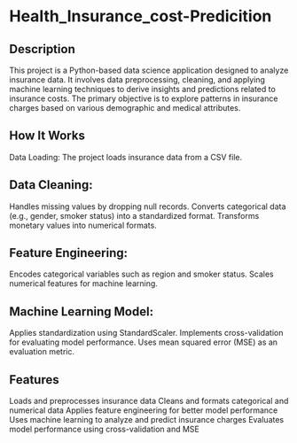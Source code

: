 # Health_Insurance_cost-Predicition

## Description
This project is a Python-based data science application designed to analyze insurance data. It involves data preprocessing, cleaning, and applying machine learning techniques to derive insights and predictions related to insurance costs. The primary objective is to explore patterns in insurance charges based on various demographic and medical attributes.

## How It Works
Data Loading: The project loads insurance data from a CSV file.

## Data Cleaning:
Handles missing values by dropping null records.
Converts categorical data (e.g., gender, smoker status) into a standardized format.
Transforms monetary values into numerical formats.

## Feature Engineering:
Encodes categorical variables such as region and smoker status.
Scales numerical features for machine learning.

## Machine Learning Model:
Applies standardization using StandardScaler.
Implements cross-validation for evaluating model performance.
Uses mean squared error (MSE) as an evaluation metric.

## Features
Loads and preprocesses insurance data
Cleans and formats categorical and numerical data
Applies feature engineering for better model performance
Uses machine learning to analyze and predict insurance charges
Evaluates model performance using cross-validation and MSE
